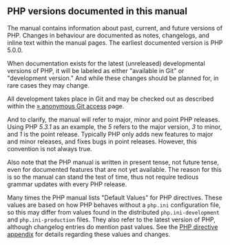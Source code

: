 PHP versions documented in this manual
--------------------------------------

The manual contains information about past, current, and future versions
of PHP. Changes in behaviour are documented as notes, changelogs, and
inline text within the manual pages. The earliest documented version is
PHP 5.0.0.

When documentation exists for the latest (unreleased) developmental
versions of PHP, it will be labeled as either "available in Git" or
"development version." And while these changes should be planned for, in
rare cases they may change.

All development takes place in Git and may be checked out as described
within the
<a href="https://www.php.net/git.php" class="link external">» anonymous Git access</a>
page.

And to clarify, the manual will refer to major, minor and point PHP
releases. Using PHP *5.3.1* as an example, the *5* refers to the major
version, *3* to minor, and *1* is the point release. Typically PHP only
adds new features to major and minor releases, and fixes bugs in point
releases. However, this convention is not always true.

Also note that the PHP manual is written in present tense, not future
tense, even for documented features that are not yet available. The
reason for this is so the manual can stand the test of time, thus not
require tedious grammar updates with every PHP release.

Many times the PHP manual lists "Default Values" for PHP directives.
These values are based on how PHP behaves without a `php.ini`
configuration file, so this may differ from values found in the
distributed `php.ini-development` and `php.ini-production` files. They
also refer to the latest version of PHP, although changelog entries do
mention past values. See the
<a href="/ini/list.html" class="link">PHP directive appendix</a> for
details regarding these values and changes.
